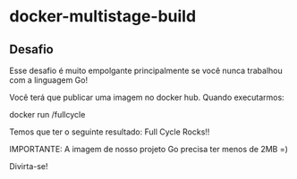 # docker-multistage-build

## Desafio

Esse desafio é muito empolgante principalmente se você nunca trabalhou com a linguagem Go!

Você terá que publicar uma imagem no docker hub. Quando executarmos:

docker run <seu-user>/fullcycle

Temos que ter o seguinte resultado: Full Cycle Rocks!!

IMPORTANTE: A imagem de nosso projeto Go precisa ter menos de 2MB =)

Divirta-se!
